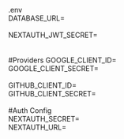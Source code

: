 .env
</br>
DATABASE_URL=
</br></br>
NEXTAUTH_JWT_SECRET=</br>
</br></br>
#Providers
GOOGLE_CLIENT_ID=</br>
GOOGLE_CLIENT_SECRET=
</br></br>
GITHUB_CLIENT_ID=</br>
GITHUB_CLIENT_SECRET=
</br></br>
#Auth Config</br>
NEXTAUTH_SECRET=</br>
NEXTAUTH_URL=